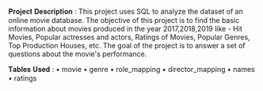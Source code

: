 𝐏𝐫𝐨𝐣𝐞𝐜𝐭 𝐃𝐞𝐬𝐜𝐫𝐢𝐩𝐭𝐢𝐨𝐧 :
This project uses SQL to analyze the dataset of an online movie database.
The objective of this project is to find the basic information about movies produced in the year 2017,2018,2019 like - Hit Movies, Popular actresses and actors, Ratings of Movies, Popular Genres, Top Production Houses, etc.
The goal of the project is to answer a set of questions about the movie's performance.

𝐓𝐚𝐛𝐥𝐞𝐬 𝐔𝐬𝐞𝐝 :
• movie
• genre
• role_mapping
• director_mapping
• names
• ratings

